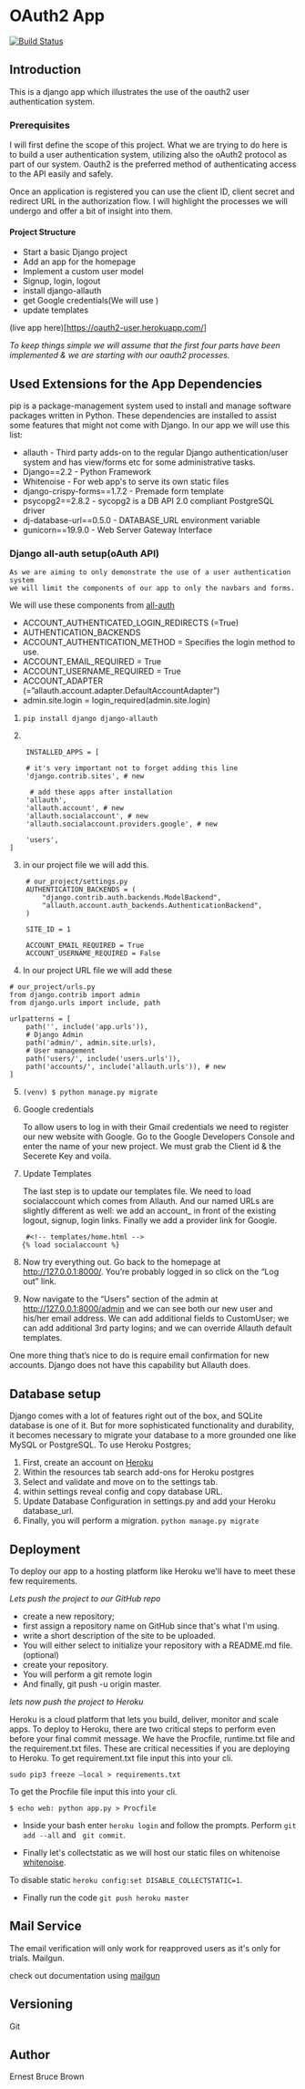 # OAuth2 App


[![Build Status](https://travis-ci.org/nexto123/OAUTH2-Api.svg?branch=master)](https://travis-ci.org/nexto123/OAUTH2-Api)


## Introduction

This is a django app which illustrates the use of the oauth2 user authentication
system.


### Prerequisites

I will first define the scope of this project. What we are trying to do here is to build a user authentication system,
utilizing also the oAuth2 protocol as part of our system. Oauth2 is the preferred method of authenticating access to the API
easily and safely. 

Once an application is registered you can use the client ID, client secret and redirect URL in the authorization flow. 
I will highlight the processes we will undergo and offer a bit of insight into them.

#### Project Structure

* Start a basic Django project
* Add an app for the homepage
* Implement a custom user model
* Signup, login, logout
* install django-allauth
* get Google credentials(We will use )
* update templates

(live app here)[https://oauth2-user.herokuapp.com/]

*To keep things simple we will assume that the first four parts have been 
implemented & we are starting with our oauth2 processes.*


## Used Extensions for the App Dependencies

 pip is a package-management system used to install and manage software packages written in Python.
 These dependencies are installed to assist some features that might not come with Django. In our app we will use this list:

* allauth - Third party adds-on to the regular Django authentication/user system and has view/forms etc for some administrative tasks.
* Django==2.2 - Python Framework
* Whitenoise - For web app's to serve its own static files
* django-crispy-forms==1.7.2 - Premade form template
* psycopg2==2.8.2 - sycopg2 is a DB API 2.0 compliant PostgreSQL driver
* dj-database-url==0.5.0 - DATABASE_URL environment variable
* gunicorn==19.9.0 - Web Server Gateway Interface 

### Django all-auth setup(oAuth API)

    As we are aiming to only demonstrate the use of a user authentication system 
    we will limit the components of our app to only the navbars and forms.

We will use these components from [all-auth](https://django-allauth.readthedocs.io/en/latest/configuration.html)

* ACCOUNT_AUTHENTICATED_LOGIN_REDIRECTS (=True)
* AUTHENTICATION_BACKENDS 
* ACCOUNT_AUTHENTICATION_METHOD = Specifies the login method to use.
* ACCOUNT_EMAIL_REQUIRED = True
* ACCOUNT_USERNAME_REQUIRED = True
* ACCOUNT_ADAPTER (=”allauth.account.adapter.DefaultAccountAdapter”)
* admin.site.login = login_required(admin.site.login)



1. ``pip install django django-allauth``

2. 

```
    INSTALLED_APPS = [
    
    # it's very important not to forget adding this line
    'django.contrib.sites', # new
    
     # add these apps after installation
    'allauth',
    'allauth.account', # new
    'allauth.socialaccount', # new
    'allauth.socialaccount.providers.google', # new

    'users',  
]

```
3. in our project file we will add this.
```
    # our_project/settings.py
    AUTHENTICATION_BACKENDS = (
        "django.contrib.auth.backends.ModelBackend",
        "allauth.account.auth_backends.AuthenticationBackend",
    )
    
    SITE_ID = 1
    
    ACCOUNT_EMAIL_REQUIRED = True
    ACCOUNT_USERNAME_REQUIRED = False

```
4. In our project URL file we will add these
```
# our_project/urls.py
from django.contrib import admin
from django.urls import include, path

urlpatterns = [
    path('', include('app.urls')),
    # Django Admin
    path('admin/', admin.site.urls),
    # User management
    path('users/', include('users.urls')),
    path('accounts/', include('allauth.urls')), # new
]

```
5. ```(venv) $ python manage.py migrate```

6. Google credentials

    To allow users to log in with their Gmail credentials we need to register our new website with Google. Go to the 
    Google Developers Console and enter the name of your new project. We must grab the Client id & the Secerete Key and voila.
    
7. Update Templates
    
    The last step is to update our templates file. We need to load socialaccount which comes from Allauth. And our named URLs 
    are slightly different as well: we add an account_ in front of the existing logout, signup, 
    login links. Finally we add a provider link for Google.   
    
 ```
     #<!-- templates/home.html -->
    {% load socialaccount %}

```

8. Now try everything out. Go back to the homepage at http://127.0.0.1:8000/. 
You’re probably logged in so click on the “Log out” link.

9. Now navigate to the “Users” section of the admin at http://127.0.0.1:8000/admin and 
we can see both our new user and his/her email address. We can add additional fields to CustomUser;
we can add additional 3rd party logins; and we can override Allauth default templates.

One more thing that’s nice to do is require email confirmation for new accounts. 
Django does not have this capability but Allauth does.


## Database setup

Django comes with a lot of features right out of the box, and SQLite database is one of it. But for more sophisticated 
functionality and durability, it becomes necessary to migrate your database to a more grounded one like MySQL or PostgreSQL.
To use Heroku Postgres;

1. First, create an account on [Heroku](www.heroku.com)
2. Within the resources tab search add-ons for Heroku postgres
3. Select and validate and move on to the settings tab.
4. within settings reveal config and copy database URL.
5. Update Database Configuration in settings.py and add your Heroku database_url.
6. Finally, you will perform a migration.
    ``` python manage.py migrate ```
    
 ## Deployment

To deploy our app to a hosting platform like Heroku we'll have to meet these few requirements.

 *Lets push the project to our GitHub repo*

* create a new repository;
* first assign a repository name on GitHub since that's what I'm using.
* write a short description of the site to be uploaded.
* You will either select to initialize your repository with a README.md file. (optional)
* create your repository.
* You will perform a git remote login
* And finally, git push -u origin master.


*lets now push the project to Heroku*

Heroku is a cloud platform that lets you build, deliver, monitor and scale apps.
To deploy to Heroku, there are two critical steps to perform even before your final commit message.
We have the Procfile, runtime.txt file and the requirement.txt files. 
These are critical necessities if you are deploying to Heroku.
To get requirement.txt file input this into your cli.
```
sudo pip3 freeze —local > requirements.txt
```
To get the Procfile file input this into your cli.
```
$ echo web: python app.py > Procfile
```
* Inside your bash enter ``heroku login`` and follow the prompts. Perform ``git add --all`` and `` git commit``.

* Finally let's collectstatic as we will host our static files on whitenoise [whitenoise](http://whitenoise.evans.io/en/stable/).

 To disable static ``heroku config:set DISABLE_COLLECTSTATIC=1``.

* Finally run the code ``git push heroku master``
   
## Mail Service

The email verification will only work for reapproved users as it's only for trials.
Mailgun.

check out documentation using [mailgun](https://documentation.mailgun.com/en/latest/)


## Versioning

 Git


## Author

Ernest Bruce Brown
   
   